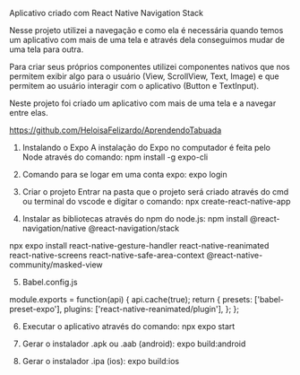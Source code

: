Aplicativo criado com React Native Navigation Stack

Nesse projeto utilizei a navegação e como ela é necessária quando temos um aplicativo com mais de uma tela e através dela conseguimos mudar de uma tela para outra.

Para criar seus próprios componentes utilizei componentes nativos que nos permitem exibir algo para o usuário (View, ScrollView, Text, Image) e que permitem ao usuário interagir com o aplicativo (Button e TextInput).

Neste projeto foi criado um aplicativo com mais de uma tela e a navegar entre elas.

https://github.com/HeloisaFelizardo/AprendendoTabuada

1. Instalando o Expo
A instalação do Expo no computador é feita pelo Node através do comando:
npm install -g expo-cli

2.  Comando para se logar em uma conta expo:
expo login

3. Criar o projeto
Entrar na pasta que o projeto será criado através do cmd ou terminal do vscode e digitar o comando:
npx create-react-native-app <nome do projeto>

4. Instalar as bibliotecas através do npm do node.js:
npm install @react-navigation/native @react-navigation/stack

npx expo install react-native-gesture-handler react-native-reanimated react-native-screens react-native-safe-area-context @react-native-community/masked-view

5. Babel.config.js

module.exports = function(api) {
  api.cache(true);
  return {
    presets: ['babel-preset-expo'],
    plugins: ['react-native-reanimated/plugin'],
  };
};

6. Executar o aplicativo através do comando:
npx expo start

7. Gerar o instalador .apk ou .aab (android):
expo build:android

8. Gerar o instalador .ipa (ios):
expo build:ios

